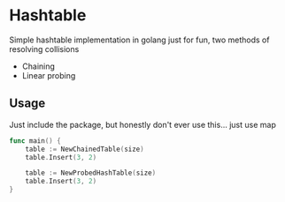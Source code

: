 # Hashtable

Simple hashtable implementation in golang just for fun, two methods of resolving collisions
 - Chaining
 - Linear probing

## Usage
Just include the package, but honestly don't ever use this... just use map
```go
func main() {
    table := NewChainedTable(size)
    table.Insert(3, 2)

    table := NewProbedHashTable(size)
    table.Insert(3, 2)
}
```
